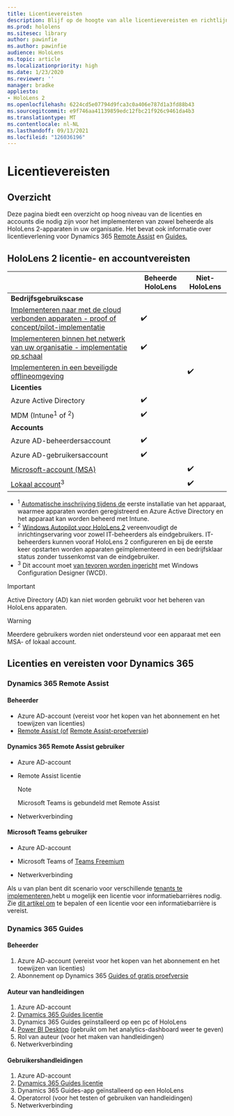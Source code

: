 ```yaml
---
title: Licentievereisten
description: Blijf op de hoogte van alle licentievereisten en richtlijnen die u nodig hebt voor mobile device management, HoloLens en Remote Assist.
ms.prod: hololens
ms.sitesec: library
author: pawinfie
ms.author: pawinfie
audience: HoloLens
ms.topic: article
ms.localizationpriority: high
ms.date: 1/23/2020
ms.reviewer: ''
manager: bradke
appliesto:
- HoloLens 2
ms.openlocfilehash: 6224cd5e07794d9fca3c0a406e787d1a3fd88b43
ms.sourcegitcommit: e9f746aa41139859edc12fbc21f926c9461da4b3
ms.translationtype: MT
ms.contentlocale: nl-NL
ms.lasthandoff: 09/13/2021
ms.locfileid: "126036196"
---
```

# <a name="license-requirements"></a>Licentievereisten

## <a name="overview"></a>Overzicht
Deze pagina biedt een overzicht op hoog niveau van de licenties en accounts die nodig zijn voor het implementeren van zowel beheerde als HoloLens 2-apparaten in uw organisatie. Het bevat ook informatie over licentieverlening voor Dynamics 365 [Remote Assist](#dynamics-365-remote-assist) en [Guides.](#dynamics-365-guides)

## <a name="hololens-2-license-and-account-requirements"></a>HoloLens 2 licentie- en accountvereisten

 
|       &nbsp;      | Beheerde HoloLens | Niet-HoloLens |
|-------------------|-----------------|---------------------|
| **Bedrijfsgebruikscase** | | |
| [Implementeren naar met de cloud verbonden apparaten - proof of concept/pilot-implementatie](hololens-requirements.md#scenario-a-deploy-to-cloud-connected-devices)  | ✔️| |
| [Implementeren binnen het netwerk van uw organisatie - implementatie op schaal](hololens-requirements.md#scenario-b-deploy-inside-your-organizations-network) | ✔️| |
| [Implementeren in een beveiligde offlineomgeving](hololens-requirements.md#scenario-c-deploy-in-secure-offline-environment) | | ✔️ |
| **Licenties** | | |
| Azure Active Directory | ✔️ | |
| MDM (Intune<sup>1</sup> of <sup>2</sup>) | ✔️  | |
| **Accounts** |  | |
| Azure AD-beheerdersaccount | ✔️ |  |
| Azure AD-gebruikersaccount | ✔️ | |
| [Microsoft-account (MSA)](/windows/security/identity-protection/access-control/microsoft-accounts)| | ✔️ |
| [Lokaal account](/windows/security/identity-protection/access-control/local-accounts)<sup>3</sup> | | ✔️ |
- <sup>1</sup> [Automatische inschrijving tijdens de](/mem/intune/enrollment/windows-enroll#enable-windows-10-automatic-enrollment) eerste installatie van het apparaat, waarmee apparaten worden geregistreerd en Azure Active Directory en het apparaat kan worden beheerd met Intune.
- <sup>2</sup> [Windows Autopilot voor HoloLens 2](hololens2-autopilot.md) vereenvoudigt de inrichtingservaring voor zowel IT-beheerders als eindgebruikers. IT-beheerders kunnen vooraf HoloLens 2 configureren en bij de eerste keer opstarten worden apparaten geïmplementeerd in een bedrijfsklaar status zonder tussenkomst van de eindgebruiker.
- <sup>3</sup> Dit account moet [van tevoren worden ingericht](hololens-provisioning.md#provisioning-package-hololens-wizard) met Windows Configuration Designer (WCD).

> [!IMPORTANT]
> Active Directory (AD) kan niet worden gebruikt voor het beheren van HoloLens apparaten.
 
> [!WARNING]
> Meerdere gebruikers worden niet ondersteund voor een apparaat met een MSA- of lokaal account.

## <a name="dynamics-365-licensing-and-requirements"></a>Licenties en vereisten voor Dynamics 365

### <a name="dynamics-365-remote-assist"></a>Dynamics 365 Remote Assist 

#### <a name="admin"></a>Beheerder

- Azure AD-account (vereist voor het kopen van het abonnement en het toewijzen van licenties)
- [Remote Assist (of](/dynamics365/mixed-reality/remote-assist/buy-and-deploy-remote-assist) [Remote Assist-proefversie](/dynamics365/mixed-reality/remote-assist/try-remote-assist))
    
#### <a name="dynamics-365-remote-assist-user"></a>Dynamics 365 Remote Assist gebruiker

- Azure AD-account

- Remote Assist licentie 

  > [!NOTE]
  > Microsoft Teams is gebundeld met Remote Assist

- Netwerkverbinding

#### <a name="microsoft-teams-user"></a>Microsoft Teams gebruiker

- Azure AD-account

- Microsoft Teams of [Teams Freemium](https://products.office.com/microsoft-teams/free)

- Netwerkverbinding

Als u van plan bent dit scenario voor verschillende [tenants te implementeren,](/dynamics365/mixed-reality/remote-assist/cross-tenant-overview#scenario-2-leasing-services-to-other-tenants)hebt u mogelijk een licentie voor informatiebarrières nodig. Zie [dit artikel om](/dynamics365/mixed-reality/remote-assist/cross-tenant-licensing-implementation#step-1-determine-if-information-barriers-are-necessary) te bepalen of een licentie voor een informatiebarrière is vereist.

### <a name="dynamics-365-guides"></a>Dynamics 365 Guides 

#### <a name="admin"></a>Beheerder

1. Azure AD-account (vereist voor het kopen van het abonnement en het toewijzen van licenties)
2. Abonnement op Dynamics 365 [Guides of gratis proefversie](/dynamics365/mixed-reality/guides/setup-step-one)

#### <a name="guides-author"></a>Auteur van handleidingen

1. Azure AD-account
1. [Dynamics 365 Guides licentie](/dynamics365/mixed-reality/guides/requirements)
1. Dynamics 365 Guides geïnstalleerd op een pc of HoloLens
1. [Power BI Desktop](https://powerbi.microsoft.com/desktop/) (gebruikt om het analytics-dashboard weer te geven)
1. Rol van auteur (voor het maken van handleidingen)
1. Netwerkverbinding

#### <a name="guides-user"></a>Gebruikershandleidingen

1. Azure AD-account
1. [Dynamics 365 Guides licentie](/dynamics365/mixed-reality/guides/requirements)
1. Dynamics 365 Guides-app geïnstalleerd op een HoloLens
1. Operatorrol (voor het testen of gebruiken van handleidingen)
1. Netwerkverbinding

